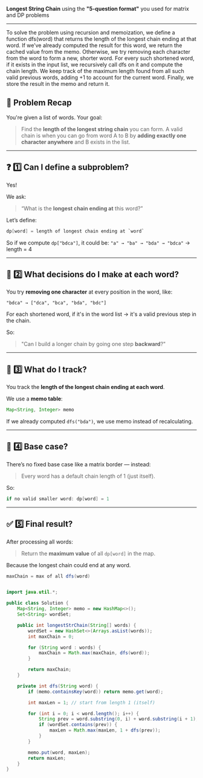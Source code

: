 **Longest String Chain** using the **"5-question format"** you used for matrix and DP problems 

---


To solve the problem using recursion and memoization, we define a function dfs(word) that returns the length of the longest chain ending at that word. If we’ve already computed the result for this word, we return the cached value from the memo. Otherwise, we try removing each character from the word to form a new, shorter word. For every such shortened word, if it exists in the input list, we recursively call dfs on it and compute the chain length. We keep track of the maximum length found from all such valid previous words, adding +1 to account for the current word. Finally, we store the result in the memo and return it.

## 🧠 Problem Recap

You're given a list of words.
Your goal:

> Find the **length of the longest string chain** you can form.
> A valid chain is when you can go from word A to B by **adding exactly one character anywhere** and B exists in the list.

---

## ❓ 1️⃣ Can I define a subproblem?

Yes!

We ask:

> “What is the **longest chain ending at** this word?”

Let’s define:

```java
dp[word] = length of longest chain ending at `word`
```

So if we compute `dp["bdca"]`, it could be:
`"a" → "ba" → "bda" → "bdca"` → length = 4

---

## 🔀 2️⃣ What decisions do I make at each word?

You try **removing one character** at every position in the word, like:

```
"bdca" → ["dca", "bca", "bda", "bdc"]
```

For each shortened word, if it's in the word list → it's a valid previous step in the chain.

So:

> "Can I build a longer chain by going one step **backward**?"

---

## 🧮 3️⃣ What do I track?

You track the **length of the longest chain ending at each word**.

We use a **memo table**:

```java
Map<String, Integer> memo
```

If we already computed `dfs("bda")`, we use memo instead of recalculating.

---

## 🧱 4️⃣ Base case?

There’s no fixed base case like a matrix border — instead:

> Every word has a default chain length of 1 (just itself).

So:

```java
if no valid smaller word: dp[word] = 1
```

---

## ✅ 5️⃣ Final result?

After processing all words:

> Return the **maximum value** of all `dp[word]` in the map.

Because the longest chain could end at any word.

```java
maxChain = max of all dfs(word)
```

``` java

import java.util.*;

public class Solution {
    Map<String, Integer> memo = new HashMap<>();
    Set<String> wordSet;

    public int longestStrChain(String[] words) {
        wordSet = new HashSet<>(Arrays.asList(words));
        int maxChain = 0;

        for (String word : words) {
            maxChain = Math.max(maxChain, dfs(word));
        }

        return maxChain;
    }

    private int dfs(String word) {
        if (memo.containsKey(word)) return memo.get(word);

        int maxLen = 1; // start from length 1 (itself)

        for (int i = 0; i < word.length(); i++) {
            String prev = word.substring(0, i) + word.substring(i + 1);
            if (wordSet.contains(prev)) {
                maxLen = Math.max(maxLen, 1 + dfs(prev));
            }
        }

        memo.put(word, maxLen);
        return maxLen;
    }
}

```
